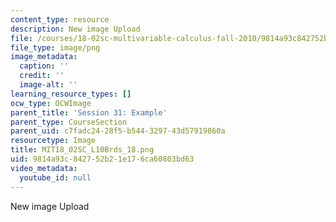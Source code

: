 ```yaml
---
content_type: resource
description: New image Upload
file: /courses/18-02sc-multivariable-calculus-fall-2010/9814a93c842752b21e176ca60803bd63_MIT18_02SC_L10Brds_18.png
file_type: image/png
image_metadata:
  caption: ''
  credit: ''
  image-alt: ''
learning_resource_types: []
ocw_type: OCWImage
parent_title: 'Session 31: Example'
parent_type: CourseSection
parent_uid: c7fadc24-28f5-b544-3297-43d57919860a
resourcetype: Image
title: MIT18_02SC_L10Brds_18.png
uid: 9814a93c-8427-52b2-1e17-6ca60803bd63
video_metadata:
  youtube_id: null
---
```

New image Upload

